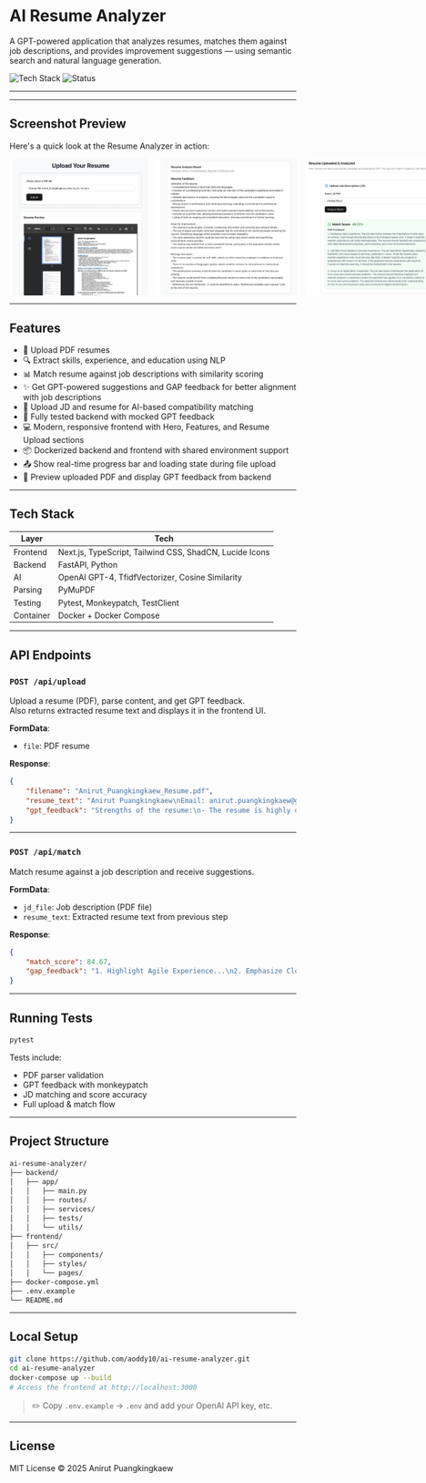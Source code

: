 # AI Resume Analyzer

A GPT-powered application that analyzes resumes, matches them against job descriptions, and provides improvement suggestions — using semantic search and natural language generation.

![Tech Stack](https://img.shields.io/badge/Tech-FastAPI%20%7C%20OpenAI%20%7C%20TfidfVectorizer%20%7C%20Docker-blue)
![Status](https://img.shields.io/badge/Status-Backend%20%2B%20Frontend%20Core%20Completed-yellow)

---

---

## Screenshot Preview

Here's a quick look at the Resume Analyzer in action:

<div style="display: flex; gap: 10px;">
  <img src="frontend/public/screenshots/step1-upload-resume.png" alt="Step 1" width="250"/>
  <img src="frontend/public/screenshots/step2-get-resume-feedback.png" alt="Step 2" width="250"/>
  <img src="frontend/public/screenshots/step3-get-gap-feedback.png" alt="Step 3" width="250"/>
</div>

---

## Features

-   📄 Upload PDF resumes
-   🔍 Extract skills, experience, and education using NLP
-   📊 Match resume against job descriptions with similarity scoring
-   ✨ Get GPT-powered suggestions and GAP feedback for better alignment with job descriptions
-   📁 Upload JD and resume for AI-based compatibility matching
-   🧪 Fully tested backend with mocked GPT feedback
-   💻 Modern, responsive frontend with Hero, Features, and Resume Upload sections
-   📦 Dockerized backend and frontend with shared environment support
-   📤 Show real-time progress bar and loading state during file upload
-   🧾 Preview uploaded PDF and display GPT feedback from backend

---

## Tech Stack

| Layer     | Tech                                                    |
| --------- | ------------------------------------------------------- |
| Frontend  | Next.js, TypeScript, Tailwind CSS, ShadCN, Lucide Icons |
| Backend   | FastAPI, Python                                         |
| AI        | OpenAI GPT-4, TfidfVectorizer, Cosine Similarity        |
| Parsing   | PyMuPDF                                                 |
| Testing   | Pytest, Monkeypatch, TestClient                         |
| Container | Docker + Docker Compose                                 |

---

## API Endpoints

### `POST /api/upload`

Upload a resume (PDF), parse content, and get GPT feedback.  
Also returns extracted resume text and displays it in the frontend UI.

**FormData**:

-   `file`: PDF resume

**Response**:

```json
{
    "filename": "Anirut_Puangkingkaew_Resume.pdf",
    "resume_text": "Anirut Puangkingkaew\nEmail: anirut.puangkingkaew@gmail.com...",
    "gpt_feedback": "Strengths of the resume:\n- The resume is highly detailed...\n\nAreas for improvement:\n- The resume could benefit from a more structured layout..."
}
```

---

### `POST /api/match`

Match resume against a job description and receive suggestions.

**FormData**:

-   `jd_file`: Job description (PDF file)
-   `resume_text`: Extracted resume text from previous step

**Response**:

```json
{
    "match_score": 84.67,
    "gap_feedback": "1. Highlight Agile Experience...\n2. Emphasize Cloud-Based AI Services Experience...\n3. Specify Soft Skills..."
}
```

---

## Running Tests

```bash
pytest
```

Tests include:

-   PDF parser validation
-   GPT feedback with monkeypatch
-   JD matching and score accuracy
-   Full upload & match flow

---

## Project Structure

```
ai-resume-analyzer/
├── backend/
│   ├── app/
│   │   ├── main.py
│   │   ├── routes/
│   │   ├── services/
│   │   ├── tests/
│   │   └── utils/
├── frontend/
│   ├── src/
│   │   ├── components/
│   │   ├── styles/
│   │   └── pages/
├── docker-compose.yml
├── .env.example
└── README.md
```

---

## Local Setup

```bash
git clone https://github.com/aoddy10/ai-resume-analyzer.git
cd ai-resume-analyzer
docker-compose up --build
# Access the frontend at http://localhost:3000
```

> ✏️ Copy `.env.example` → `.env` and add your OpenAI API key, etc.

---

## License

MIT License © 2025 Anirut Puangkingkaew
